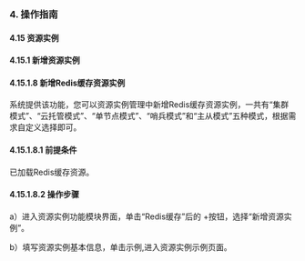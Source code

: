 ### 4. 操作指南

#### 4.15 资源实例

#### 4.15.1 新增资源实例

#### 4.15.1.8 新增Redis缓存资源实例

系统提供该功能，您可以资源实例管理中新增Redis缓存资源实例，一共有“集群模式”、“云托管模式”、“单节点模式”、“哨兵模式”和“主从模式”五种模式，根据需求自定义选择即可。

#### 4.15.1.8.1 前提条件

已加载Redis缓存资源。

#### 4.15.1.8.2 操作步骤

a）进入资源实例功能模块界面，单击“Redis缓存”后的 +按钮，选择“新增资源实例”。

b）填写资源实例基本信息，单击示例,进入资源实例示例页面。

